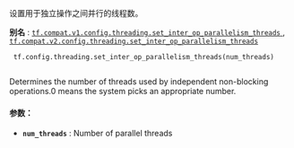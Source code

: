 设置用于独立操作之间并行的线程数。

**别名** : [ `tf.compat.v1.config.threading.set_inter_op_parallelism_threads` ](/api_docs/python/tf/config/threading/set_inter_op_parallelism_threads), [ `tf.compat.v2.config.threading.set_inter_op_parallelism_threads` ](/api_docs/python/tf/config/threading/set_inter_op_parallelism_threads)

```
 tf.config.threading.set_inter_op_parallelism_threads(num_threads)
 
```

Determines the number of threads used by independent non-blocking operations.0 means the system picks an appropriate number.

#### 参数：
- **`num_threads`** : Number of parallel threads
